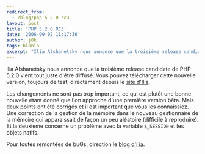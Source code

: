 ```yaml
---
redirect_from:
  - /blog/php-5-2-0-rc3
layout: post
title: 'PHP 5.2.0 RC3'
date: '2006-09-02 11:17:36'
author: j0k
tags: blabla
excerpt: "Ilia Alshanetsky nous annonce que la troisième release candidate de PHP 5.2.0 vient tout juste d'être diffusé.     \nVous pouvez télécharger cette nouvelle version, toujours de test, directement depuis le [site d'Ilia](http://downloads.php.net/ilia/php-5.2.0RC3.tar.gz).  \n  \nLes changements ne sont pas trop important, ce qui est plutôt une      …"
---
```


Ilia Alshanetsky nous annonce que la troisième release candidate de PHP 5.2.0 vient tout juste d'être diffusé.
Vous pouvez télécharger cette nouvelle version, toujours de test, directement depuis le [site d'Ilia](http://downloads.php.net/ilia/php-5.2.0RC3.tar.gz).

Les changements ne sont pas trop important, ce qui est plutôt une bonne nouvelle étant donné que l'on approche d'une première version bêta. Mais deux points ont été corrigés et il est important que vous les connaissiez. Une correction de la gestion de la mémoire dans le nouveau gestionnaire de la mémoire qui apparaissait de façon un peu aléatoire (difficile à reproduire). Et la deuxième concerne un problème avec la variable `$_SESSION` et les objets natifs.

Pour toutes remontées de buGs, direction le [blog d'Ilia](http://ilia.ws/archives/125-php-5.2.0-RC3-Released.html).
